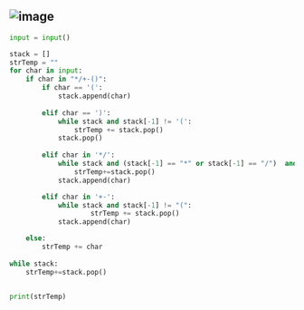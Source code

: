 ![image](https://user-images.githubusercontent.com/100292629/178110023-ee3d5a55-c339-4254-85d3-57b3895a1f20.png)
---
```python
input = input()

stack = []
strTemp = ""
for char in input:
    if char in "*/+-()":
        if char == '(':
            stack.append(char)
    
        elif char == ')':
            while stack and stack[-1] != '(':
                strTemp += stack.pop()
            stack.pop()
    
        elif char in '*/':
            while stack and (stack[-1] == "*" or stack[-1] == "/")  and stack[-1] != "(":
                strTemp+=stack.pop()
            stack.append(char)

        elif char in '+-':
            while stack and stack[-1] != "(":
                    strTemp += stack.pop()
            stack.append(char)

    else:
        strTemp += char
    
while stack:
    strTemp+=stack.pop()


print(strTemp)
```
